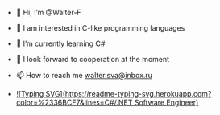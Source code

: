 - 👋 Hi, I’m @Walter-F
- 👀 I am interested in C-like programming languages
- 🌱 I’m currently learning С#
- 💞️ I look forward to cooperation at the moment
- 📫 How to reach me walter.sva@inbox.ru

- [![Typing SVG](https://readme-typing-svg.herokuapp.com?color=%2336BCF7&lines=C#/.NET Software Engineer)](https://git.io/typing-svg)
